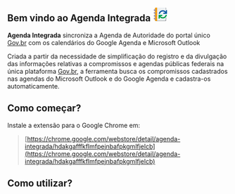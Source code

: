 ## Bem vindo ao Agenda Integrada ![Agenda Integrada](/dist/icons/icon-32.png)

**Agenda Integrada** sincroniza a Agenda de Autoridade do portal único [Gov.br](https://www.gov.br/pt-br) com os calendários do Google Agenda e Microsoft Outlook

Criada a partir da necessidade de simplificação do registro e da divulgação das informações relativas a compromissos e agendas públicas federais na única plataforma [Gov.br](https://www.gov.br/pt-br), a ferramenta busca os compromissos cadastrados nas agendas do Microsoft Outlook e do Google Agenda e cadastra-os automaticamente.

## Como começar?

Instale a extensão para o Google Chrome em:

> [https://chrome.google.com/webstore/detail/agenda-integrada/hdakgafffkflmfpejnbafpkgmlfjelcb](https://chrome.google.com/webstore/detail/agenda-integrada/hdakgafffkflmfpejnbafpkgmlfjelcb)

## Como utilizar?

